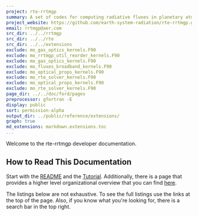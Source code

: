 ```yaml
---
project: rte-rrtmgp
summary: A set of codes for computing radiative fluxes in planetary atmospheres.
project_website: https://github.com/earth-system-radiation/rte-rrtmgp.git
email: rrtmgp@aer.com
src_dir: ../../rrtmgp
src_dir: ../../rte
src_dir: ../../extensions
exclude: mo_gas_optics_kernels.F90
exclude: mo_rrtmgp_util_reorder_kernels.F90
exclude: mo_gas_optics_kernels.F90
exclude: mo_fluxes_broadband_kernels.F90
exclude: mo_optical_props_kernels.F90
exclude: mo_rte_solver_kernels.F90
exclude: mo_optical_props_kernels.F90
exclude: mo_rte_solver_kernels.F90
page_dir: ../../doc/ford/pages
preprocessor: gfortran -E
display: public
sort: permission-alpha
output_dir: ../public/reference/extensions/
graph: true
md_extensions: markdown.extensions.toc
...
```


Welcome to the rte-rrtmgp developer documentation.

## How to Read This Documentation

Start with the [README] and the [Tutorial](./page/Tutorial.html).
Additionally, there is a page that provides a higher level organizational overview that you can find [here](./page/Organized_Listing.html).

The listings below are not exhaustive.
To see the full listings use the links at the top of the page.
Also, if you know what you're looking for, there is a search bar in the top right.

[README]: https://github.com/earth-system-radiation/rte-rrtmgp/blob/main/README.md

